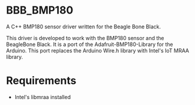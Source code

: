 # BBB_BMP180
A C++ BMP180 sensor driver written for the Beagle Bone Black.

This driver is developed to work with the BMP180 sensor and the BeagleBone Black. 
It is a port of the Adafruit-BMP180-Library for the Arduino. This port replaces 
the Arduino Wire.h library with Intel's IoT MRAA library.

# Requirements
- Intel's libmraa installed
